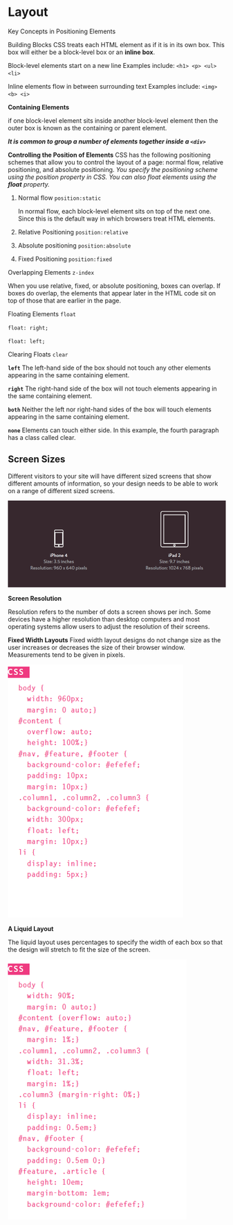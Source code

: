 # Layout

Key Concepts in
Positioning Elements

Building Blocks
CSS treats each HTML element as if it is in its
own box. This box will either be a block-level
box or an **inline box**.

Block-level elements
start on a new line
Examples include:
`<h1> <p> <ul> <li>`

Inline elements
flow in between
surrounding text
Examples include:
`<img> <b> <i>`

**Containing Elements**

if one block-level element sits inside another
block-level element then the outer box is
known as the containing or parent element.

***It is common to group a number of elements together inside a `<div>`***

**Controlling the Position of Elements**
CSS has the following positioning schemes that allow you to control
the layout of a page: normal flow, relative positioning, and absolute
positioning. *You specify the positioning scheme using the position
property in CSS. You can also float elements using the **float** property.*

1. Normal flow  `position:static`

    In normal flow, each block-level
element sits on top of the next
one. Since this is the default
way in which browsers treat
HTML elements.

2. Relative Positioning `position:relative`
3. Absolute positioning `position:absolute`
4. Fixed Positioning
`position:fixed`

Overlapping Elements  `z-index`

When you use relative, fixed, or
absolute positioning, boxes can
overlap. If boxes do overlap, the
elements that appear later in the
HTML code sit on top of those
that are earlier in the page.

Floating Elements `float`

`float: right;`

`float: left;`


Clearing Floats
`clear`

**`left`**
The left-hand side of the box
should not touch any other
elements appearing in the same
containing element.

**`right`**
The right-hand side of the
box will not touch elements
appearing in the same containing
element.

**`both`**
Neither the left nor right-hand
sides of the box will touch
elements appearing in the same
containing element.

**`none`**
Elements can touch either side.
In this example, the fourth
paragraph has a class called
clear. 

## Screen Sizes
Different visitors to your site will have different sized screens that show
different amounts of information, so your design needs to be able to
work on a range of different sized screens.

![image](img2/p.PNG)

**Screen Resolution**

Resolution refers to the number of dots a screen shows per inch. Some
devices have a higher resolution than desktop computers and most
operating systems allow users to adjust the resolution of their screens.

**Fixed Width Layouts**
Fixed width layout
designs do not
change size as the
user increases
or decreases
the size of their
browser window.
Measurements tend
to be given in pixels.

![image](img2/p1.PNG)

**A Liquid Layout**

The liquid layout uses
percentages to specify the width
of each box so that the design
will stretch to fit the size of the
screen.

![image](img2/p2.PNG)
